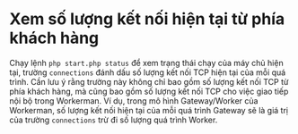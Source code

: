 # Xem số lượng kết nối hiện tại từ phía khách hàng
Chạy lệnh ```php start.php status``` để xem trạng thái chạy của máy chủ hiện tại, trường ```connections``` đánh dấu số lượng kết nối TCP hiện tại của mỗi quá trình. Cần lưu ý rằng trường này không chỉ bao gồm số lượng kết nối TCP từ phía khách hàng, mà cũng bao gồm số lượng kết nối TCP cho việc giao tiếp nội bộ trong Workerman. Ví dụ, trong mô hình Gateway/Worker của Workerman, số lượng kết nối hiện tại của mỗi quá trình Gateway sẽ là giá trị của trường ```connections``` trừ đi số lượng quá trình Worker.
